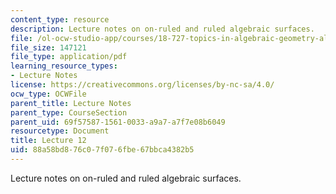 ```yaml
---
content_type: resource
description: Lecture notes on on-ruled and ruled algebraic surfaces.
file: /ol-ocw-studio-app/courses/18-727-topics-in-algebraic-geometry-algebraic-surfaces-spring-2008/88a58bd876c07f076fbe67bbca4382b5_lect12.pdf
file_size: 147121
file_type: application/pdf
learning_resource_types:
- Lecture Notes
license: https://creativecommons.org/licenses/by-nc-sa/4.0/
ocw_type: OCWFile
parent_title: Lecture Notes
parent_type: CourseSection
parent_uid: 69f57587-1561-0033-a9a7-a7f7e08b6049
resourcetype: Document
title: Lecture 12
uid: 88a58bd8-76c0-7f07-6fbe-67bbca4382b5
---
```

Lecture notes on on-ruled and ruled algebraic surfaces.